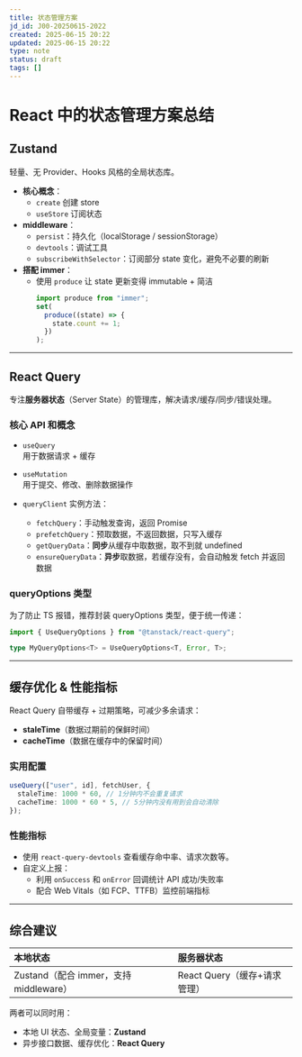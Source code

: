 ```yaml
---
title: 状态管理方案
jd_id: J00-20250615-2022
created: 2025-06-15 20:22
updated: 2025-06-15 20:22
type: note
status: draft
tags: []
---
```


# React 中的状态管理方案总结

## Zustand

轻量、无 Provider、Hooks 风格的全局状态库。

- **核心概念**：
  - `create` 创建 store
  - `useStore` 订阅状态
- **middleware**：
  - `persist`：持久化（localStorage / sessionStorage）
  - `devtools`：调试工具
  - `subscribeWithSelector`：订阅部分 state 变化，避免不必要的刷新
- **搭配 immer**：
  - 使用 `produce` 让 state 更新变得 immutable + 简洁
    ```ts
    import produce from "immer";
    set(
      produce((state) => {
        state.count += 1;
      })
    );
    ```

---

## React Query

专注**服务器状态**（Server State）的管理库，解决请求/缓存/同步/错误处理。

### 核心 API 和概念

- `useQuery`  
  用于数据请求 + 缓存

- `useMutation`  
  用于提交、修改、删除数据操作

- `queryClient` 实例方法：
  - `fetchQuery`：手动触发查询，返回 Promise
  - `prefetchQuery`：预取数据，不返回数据，只写入缓存
  - `getQueryData`：**同步**从缓存中取数据，取不到就 undefined
  - `ensureQueryData`：**异步**取数据，若缓存没有，会自动触发 fetch 并返回数据

### queryOptions 类型

为了防止 TS 报错，推荐封装 queryOptions 类型，便于统一传递：

```ts
import { UseQueryOptions } from "@tanstack/react-query";

type MyQueryOptions<T> = UseQueryOptions<T, Error, T>;
```

---

## 缓存优化 & 性能指标

React Query 自带缓存 + 过期策略，可减少多余请求：

- **staleTime**（数据过期前的保鲜时间）
- **cacheTime**（数据在缓存中的保留时间）

### 实用配置

```ts
useQuery(["user", id], fetchUser, {
  staleTime: 1000 * 60, // 1分钟内不会重复请求
  cacheTime: 1000 * 60 * 5, // 5分钟内没有用到会自动清除
});
```

### 性能指标

- 使用 `react-query-devtools` 查看缓存命中率、请求次数等。
- 自定义上报：
  - 利用 `onSuccess` 和 `onError` 回调统计 API 成功/失败率
  - 配合 Web Vitals（如 FCP、TTFB）监控前端指标

---

## 综合建议

| 本地状态                               | 服务器状态                   |
| :------------------------------------- | :--------------------------- |
| Zustand（配合 immer，支持 middleware） | React Query（缓存+请求管理） |

两者可以同时用：

- 本地 UI 状态、全局变量：**Zustand**
- 异步接口数据、缓存优化：**React Query**
